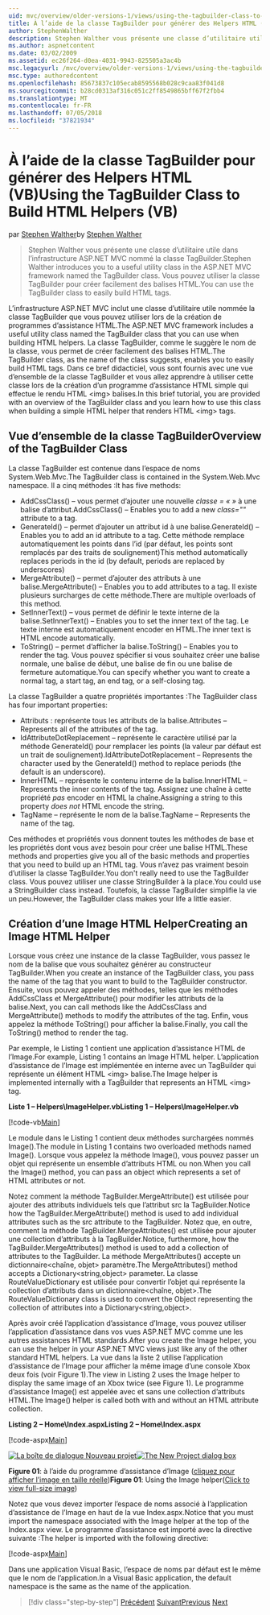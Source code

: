 ```yaml
---
uid: mvc/overview/older-versions-1/views/using-the-tagbuilder-class-to-build-html-helpers-vb
title: À l’aide de la classe TagBuilder pour générer des Helpers HTML (VB) | Microsoft Docs
author: StephenWalther
description: Stephen Walther vous présente une classe d’utilitaire utile dans l’infrastructure ASP.NET MVC nommé la classe TagBuilder. Vous pouvez utiliser la classe TagBuilder pour facilement...
ms.author: aspnetcontent
ms.date: 03/02/2009
ms.assetid: ec26f264-d0ea-4031-9943-825505a3ac4b
msc.legacyurl: /mvc/overview/older-versions-1/views/using-the-tagbuilder-class-to-build-html-helpers-vb
msc.type: authoredcontent
ms.openlocfilehash: 85673837c105ecab8595568b028c9caa83f041d8
ms.sourcegitcommit: b28cd0313af316c051c2ff8549865bff67f2fbb4
ms.translationtype: MT
ms.contentlocale: fr-FR
ms.lasthandoff: 07/05/2018
ms.locfileid: "37821934"
---
```

<a name="using-the-tagbuilder-class-to-build-html-helpers-vb"></a><span data-ttu-id="eda18-104">À l’aide de la classe TagBuilder pour générer des Helpers HTML (VB)</span><span class="sxs-lookup"><span data-stu-id="eda18-104">Using the TagBuilder Class to Build HTML Helpers (VB)</span></span>
====================
<span data-ttu-id="eda18-105">par [Stephen Walther](https://github.com/StephenWalther)</span><span class="sxs-lookup"><span data-stu-id="eda18-105">by [Stephen Walther](https://github.com/StephenWalther)</span></span>

> <span data-ttu-id="eda18-106">Stephen Walther vous présente une classe d’utilitaire utile dans l’infrastructure ASP.NET MVC nommé la classe TagBuilder.</span><span class="sxs-lookup"><span data-stu-id="eda18-106">Stephen Walther introduces you to a useful utility class in the ASP.NET MVC framework named the TagBuilder class.</span></span> <span data-ttu-id="eda18-107">Vous pouvez utiliser la classe TagBuilder pour créer facilement des balises HTML.</span><span class="sxs-lookup"><span data-stu-id="eda18-107">You can use the TagBuilder class to easily build HTML tags.</span></span>


<span data-ttu-id="eda18-108">L’infrastructure ASP.NET MVC inclut une classe d’utilitaire utile nommée la classe TagBuilder que vous pouvez utiliser lors de la création de programmes d’assistance HTML.</span><span class="sxs-lookup"><span data-stu-id="eda18-108">The ASP.NET MVC framework includes a useful utility class named the TagBuilder class that you can use when building HTML helpers.</span></span> <span data-ttu-id="eda18-109">La classe TagBuilder, comme le suggère le nom de la classe, vous permet de créer facilement des balises HTML.</span><span class="sxs-lookup"><span data-stu-id="eda18-109">The TagBuilder class, as the name of the class suggests, enables you to easily build HTML tags.</span></span> <span data-ttu-id="eda18-110">Dans ce bref didacticiel, vous sont fournis avec une vue d’ensemble de la classe TagBuilder et vous allez apprendre à utiliser cette classe lors de la création d’un programme d’assistance HTML simple qui effectue le rendu HTML &lt;img&gt; balises.</span><span class="sxs-lookup"><span data-stu-id="eda18-110">In this brief tutorial, you are provided with an overview of the TagBuilder class and you learn how to use this class when building a simple HTML helper that renders HTML &lt;img&gt; tags.</span></span>

## <a name="overview-of-the-tagbuilder-class"></a><span data-ttu-id="eda18-111">Vue d’ensemble de la classe TagBuilder</span><span class="sxs-lookup"><span data-stu-id="eda18-111">Overview of the TagBuilder Class</span></span>

<span data-ttu-id="eda18-112">La classe TagBuilder est contenue dans l’espace de noms System.Web.Mvc.</span><span class="sxs-lookup"><span data-stu-id="eda18-112">The TagBuilder class is contained in the System.Web.Mvc namespace.</span></span> <span data-ttu-id="eda18-113">Il a cinq méthodes :</span><span class="sxs-lookup"><span data-stu-id="eda18-113">It has five methods:</span></span>

- <span data-ttu-id="eda18-114">AddCssClass() – vous permet d’ajouter une nouvelle *classe = « »* à une balise d’attribut.</span><span class="sxs-lookup"><span data-stu-id="eda18-114">AddCssClass() – Enables you to add a new *class=""* attribute to a tag.</span></span>
- <span data-ttu-id="eda18-115">GenerateId() – permet d’ajouter un attribut id à une balise.</span><span class="sxs-lookup"><span data-stu-id="eda18-115">GenerateId() – Enables you to add an id attribute to a tag.</span></span> <span data-ttu-id="eda18-116">Cette méthode remplace automatiquement les points dans l’id (par défaut, les points sont remplacés par des traits de soulignement)</span><span class="sxs-lookup"><span data-stu-id="eda18-116">This method automatically replaces periods in the id (by default, periods are replaced by underscores)</span></span>
- <span data-ttu-id="eda18-117">MergeAttribute() – permet d’ajouter des attributs à une balise.</span><span class="sxs-lookup"><span data-stu-id="eda18-117">MergeAttribute() – Enables you to add attributes to a tag.</span></span> <span data-ttu-id="eda18-118">Il existe plusieurs surcharges de cette méthode.</span><span class="sxs-lookup"><span data-stu-id="eda18-118">There are multiple overloads of this method.</span></span>
- <span data-ttu-id="eda18-119">SetInnerText() – vous permet de définir le texte interne de la balise.</span><span class="sxs-lookup"><span data-stu-id="eda18-119">SetInnerText() – Enables you to set the inner text of the tag.</span></span> <span data-ttu-id="eda18-120">Le texte interne est automatiquement encoder en HTML.</span><span class="sxs-lookup"><span data-stu-id="eda18-120">The inner text is HTML encode automatically.</span></span>
- <span data-ttu-id="eda18-121">ToString() – permet d’afficher la balise.</span><span class="sxs-lookup"><span data-stu-id="eda18-121">ToString() – Enables you to render the tag.</span></span> <span data-ttu-id="eda18-122">Vous pouvez spécifier si vous souhaitez créer une balise normale, une balise de début, une balise de fin ou une balise de fermeture automatique.</span><span class="sxs-lookup"><span data-stu-id="eda18-122">You can specify whether you want to create a normal tag, a start tag, an end tag, or a self-closing tag.</span></span>
  

<span data-ttu-id="eda18-123">La classe TagBuilder a quatre propriétés importantes :</span><span class="sxs-lookup"><span data-stu-id="eda18-123">The TagBuilder class has four important properties:</span></span>

- <span data-ttu-id="eda18-124">Attributs : représente tous les attributs de la balise.</span><span class="sxs-lookup"><span data-stu-id="eda18-124">Attributes – Represents all of the attributes of the tag.</span></span>
- <span data-ttu-id="eda18-125">IdAttributeDotReplacement – représente le caractère utilisé par la méthode GenerateId() pour remplacer les points (la valeur par défaut est un trait de soulignement).</span><span class="sxs-lookup"><span data-stu-id="eda18-125">IdAttributeDotReplacement – Represents the character used by the GenerateId() method to replace periods (the default is an underscore).</span></span>
- <span data-ttu-id="eda18-126">InnerHTML – représente le contenu interne de la balise.</span><span class="sxs-lookup"><span data-stu-id="eda18-126">InnerHTML – Represents the inner contents of the tag.</span></span> <span data-ttu-id="eda18-127">Assignez une chaîne à cette propriété *pas* encoder en HTML la chaîne.</span><span class="sxs-lookup"><span data-stu-id="eda18-127">Assigning a string to this property *does not* HTML encode the string.</span></span>
- <span data-ttu-id="eda18-128">TagName – représente le nom de la balise.</span><span class="sxs-lookup"><span data-stu-id="eda18-128">TagName – Represents the name of the tag.</span></span>

<span data-ttu-id="eda18-129">Ces méthodes et propriétés vous donnent toutes les méthodes de base et les propriétés dont vous avez besoin pour créer une balise HTML.</span><span class="sxs-lookup"><span data-stu-id="eda18-129">These methods and properties give you all of the basic methods and properties that you need to build up an HTML tag.</span></span> <span data-ttu-id="eda18-130">Vous n’avez pas vraiment besoin d’utiliser la classe TagBuilder.</span><span class="sxs-lookup"><span data-stu-id="eda18-130">You don't really need to use the TagBuilder class.</span></span> <span data-ttu-id="eda18-131">Vous pouvez utiliser une classe StringBuilder à la place.</span><span class="sxs-lookup"><span data-stu-id="eda18-131">You could use a StringBuilder class instead.</span></span> <span data-ttu-id="eda18-132">Toutefois, la classe TagBuilder simplifie la vie un peu.</span><span class="sxs-lookup"><span data-stu-id="eda18-132">However, the TagBuilder class makes your life a little easier.</span></span>

## <a name="creating-an-image-html-helper"></a><span data-ttu-id="eda18-133">Création d’une Image HTML Helper</span><span class="sxs-lookup"><span data-stu-id="eda18-133">Creating an Image HTML Helper</span></span>

<span data-ttu-id="eda18-134">Lorsque vous créez une instance de la classe TagBuilder, vous passez le nom de la balise que vous souhaitez générer au constructeur TagBuilder.</span><span class="sxs-lookup"><span data-stu-id="eda18-134">When you create an instance of the TagBuilder class, you pass the name of the tag that you want to build to the TagBuilder constructor.</span></span> <span data-ttu-id="eda18-135">Ensuite, vous pouvez appeler des méthodes, telles que les méthodes AddCssClass et MergeAttribute() pour modifier les attributs de la balise.</span><span class="sxs-lookup"><span data-stu-id="eda18-135">Next, you can call methods like the AddCssClass and MergeAttribute() methods to modify the attributes of the tag.</span></span> <span data-ttu-id="eda18-136">Enfin, vous appelez la méthode ToString() pour afficher la balise.</span><span class="sxs-lookup"><span data-stu-id="eda18-136">Finally, you call the ToString() method to render the tag.</span></span>

<span data-ttu-id="eda18-137">Par exemple, le Listing 1 contient une application d’assistance HTML de l’Image.</span><span class="sxs-lookup"><span data-stu-id="eda18-137">For example, Listing 1 contains an Image HTML helper.</span></span> <span data-ttu-id="eda18-138">L’application d’assistance de l’Image est implémentée en interne avec un TagBuilder qui représente un élément HTML &lt;img&gt; balise.</span><span class="sxs-lookup"><span data-stu-id="eda18-138">The Image helper is implemented internally with a TagBuilder that represents an HTML &lt;img&gt; tag.</span></span>

<span data-ttu-id="eda18-139">**Liste 1 – Helpers\ImageHelper.vb**</span><span class="sxs-lookup"><span data-stu-id="eda18-139">**Listing 1 – Helpers\ImageHelper.vb**</span></span>

[!code-vb[Main](using-the-tagbuilder-class-to-build-html-helpers-vb/samples/sample1.vb)]

<span data-ttu-id="eda18-140">Le module dans le Listing 1 contient deux méthodes surchargées nommés Image().</span><span class="sxs-lookup"><span data-stu-id="eda18-140">The module in Listing 1 contains two overloaded methods named Image().</span></span> <span data-ttu-id="eda18-141">Lorsque vous appelez la méthode Image(), vous pouvez passer un objet qui représente un ensemble d’attributs HTML ou non.</span><span class="sxs-lookup"><span data-stu-id="eda18-141">When you call the Image() method, you can pass an object which represents a set of HTML attributes or not.</span></span>

<span data-ttu-id="eda18-142">Notez comment la méthode TagBuilder.MergeAttribute() est utilisée pour ajouter des attributs individuels tels que l’attribut src la TagBuilder.</span><span class="sxs-lookup"><span data-stu-id="eda18-142">Notice how the TagBuilder.MergeAttribute() method is used to add individual attributes such as the src attribute to the TagBuilder.</span></span> <span data-ttu-id="eda18-143">Notez que, en outre, comment la méthode TagBuilder.MergeAttributes() est utilisée pour ajouter une collection d’attributs à la TagBuilder.</span><span class="sxs-lookup"><span data-stu-id="eda18-143">Notice, furthermore, how the TagBuilder.MergeAttributes() method is used to add a collection of attributes to the TagBuilder.</span></span> <span data-ttu-id="eda18-144">La méthode MergeAttributes() accepte un dictionnaire&lt;chaîne, objet&gt; paramètre.</span><span class="sxs-lookup"><span data-stu-id="eda18-144">The MergeAttributes() method accepts a Dictionary&lt;string,object&gt; parameter.</span></span> <span data-ttu-id="eda18-145">La classe RouteValueDictionary est utilisée pour convertir l’objet qui représente la collection d’attributs dans un dictionnaire&lt;chaîne, objet&gt;.</span><span class="sxs-lookup"><span data-stu-id="eda18-145">The RouteValueDictionary class is used to convert the Object representing the collection of attributes into a Dictionary&lt;string,object&gt;.</span></span>

<span data-ttu-id="eda18-146">Après avoir créé l’application d’assistance d’Image, vous pouvez utiliser l’application d’assistance dans vos vues ASP.NET MVC comme une les autres assistances HTML standards.</span><span class="sxs-lookup"><span data-stu-id="eda18-146">After you create the Image helper, you can use the helper in your ASP.NET MVC views just like any of the other standard HTML helpers.</span></span> <span data-ttu-id="eda18-147">La vue dans la liste 2 utilise l’application d’assistance de l’Image pour afficher la même image d’une console Xbox deux fois (voir Figure 1).</span><span class="sxs-lookup"><span data-stu-id="eda18-147">The view in Listing 2 uses the Image helper to display the same image of an Xbox twice (see Figure 1).</span></span> <span data-ttu-id="eda18-148">Le programme d’assistance Image() est appelée avec et sans une collection d’attributs HTML.</span><span class="sxs-lookup"><span data-stu-id="eda18-148">The Image() helper is called both with and without an HTML attribute collection.</span></span>

<span data-ttu-id="eda18-149">**Listing 2 – Home\Index.aspx**</span><span class="sxs-lookup"><span data-stu-id="eda18-149">**Listing 2 – Home\Index.aspx**</span></span>

[!code-aspx[Main](using-the-tagbuilder-class-to-build-html-helpers-vb/samples/sample2.aspx)]


<span data-ttu-id="eda18-150">[![La boîte de dialogue Nouveau projet](using-the-tagbuilder-class-to-build-html-helpers-vb/_static/image1.jpg)](using-the-tagbuilder-class-to-build-html-helpers-vb/_static/image1.png)</span><span class="sxs-lookup"><span data-stu-id="eda18-150">[![The New Project dialog box](using-the-tagbuilder-class-to-build-html-helpers-vb/_static/image1.jpg)](using-the-tagbuilder-class-to-build-html-helpers-vb/_static/image1.png)</span></span>

<span data-ttu-id="eda18-151">**Figure 01**: à l’aide du programme d’assistance d’Image ([cliquez pour afficher l’image en taille réelle](using-the-tagbuilder-class-to-build-html-helpers-vb/_static/image2.png))</span><span class="sxs-lookup"><span data-stu-id="eda18-151">**Figure 01**: Using the Image helper([Click to view full-size image](using-the-tagbuilder-class-to-build-html-helpers-vb/_static/image2.png))</span></span>


<span data-ttu-id="eda18-152">Notez que vous devez importer l’espace de noms associé à l’application d’assistance de l’Image en haut de la vue Index.aspx.</span><span class="sxs-lookup"><span data-stu-id="eda18-152">Notice that you must import the namespace associated with the Image helper at the top of the Index.aspx view.</span></span> <span data-ttu-id="eda18-153">Le programme d’assistance est importé avec la directive suivante :</span><span class="sxs-lookup"><span data-stu-id="eda18-153">The helper is imported with the following directive:</span></span>

[!code-aspx[Main](using-the-tagbuilder-class-to-build-html-helpers-vb/samples/sample3.aspx)]

<span data-ttu-id="eda18-154">Dans une application Visual Basic, l’espace de noms par défaut est le même que le nom de l’application.</span><span class="sxs-lookup"><span data-stu-id="eda18-154">In a Visual Basic application, the default namespace is the same as the name of the application.</span></span>

> [!div class="step-by-step"]
> <span data-ttu-id="eda18-155">[Précédent](creating-custom-html-helpers-vb.md)
> [Suivant](creating-page-layouts-with-view-master-pages-vb.md)</span><span class="sxs-lookup"><span data-stu-id="eda18-155">[Previous](creating-custom-html-helpers-vb.md)
[Next](creating-page-layouts-with-view-master-pages-vb.md)</span></span>
